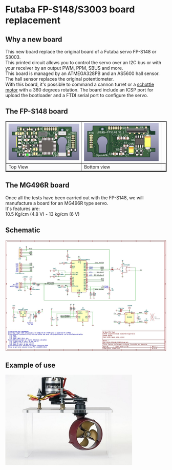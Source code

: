 # Futaba FP-S148/S3003 board replacement

## Why a new board
This new board replace the original board of a Futaba servo FP-S148 or S3003.  
This printed circuit allows you to control the servo over an I2C bus or with your receiver by an output PWM, PPM, SBUS and more.  
This board is managed by an ATMEGA328PB and an AS5600 hall sensor. The hall sensor replaces the original potentiometer.  
With this board, it's possible to command a cannon turret or a [schottle motor](https://www.sud-rc.fr/gouvernail-acces-de-barre/721-propulsion-schottel-ii-graupner-2335.html) with a 360 degrees rotation.
The board include an ICSP port for upload the bootloader and a FTDI serial port to configure the servo.  
 
## The FP-S148 board
<table border="2">
<tr>
<td><img src="https://github.com/Ingwie/OpenAVRc_Hw/blob/V3/LUCAS_FPS148_FS3003/LUCAS_FPS148_FS3003_Top.jpg" border="0"/></td>
<td><img src="https://github.com/Ingwie/OpenAVRc_Hw/blob/V3/LUCAS_FPS148_FS3003/LUCAS_FPS148_FS3003_Bottom.jpg" border="0"/></td>
<tr>
<td>     Top View</td><td>     Bottom view</td><td>
</tr>
</table>

## The MG496R board
Once all the tests have been carried out with the FP-S148, we will manufacture a board for an MG496R type servo.  
It's features are:  
10.5 Kg/cm (4.8 V) - 13 kg/cm (6 V)


## Schematic
![](https://github.com/Ingwie/OpenAVRc_Hw/blob/V3/LUCAS_FPS148_FS3003/LUCAS_FPS148_FS3003.jpg)  

## Example of use
![](https://github.com/Ingwie/OpenAVRc_Hw/blob/V3/LUCAS_FPS148_FS3003/Graupner1769.11_Schottle_Motor.jpg)  

